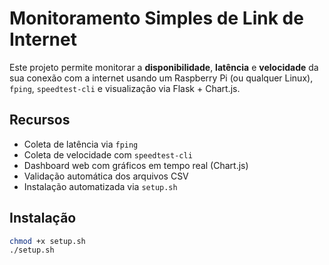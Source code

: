 # Monitoramento Simples de Link de Internet

Este projeto permite monitorar a **disponibilidade**, **latência** e **velocidade** da sua conexão com a internet usando um Raspberry Pi (ou qualquer Linux), `fping`, `speedtest-cli` e visualização via Flask + Chart.js.

## Recursos

- Coleta de latência via `fping`
- Coleta de velocidade com `speedtest-cli`
- Dashboard web com gráficos em tempo real (Chart.js)
- Validação automática dos arquivos CSV
- Instalação automatizada via `setup.sh`

## Instalação

```bash
chmod +x setup.sh
./setup.sh
